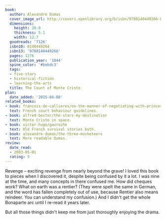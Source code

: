 ```yaml
---
book:
  author: Alexandre Dumas
  cover_image_url: http://covers.openlibrary.org/b/isbn/9780140449266-L.jpg
  dimensions:
    height: 20.0
    thickness: 5.1
    width: 12.7
  goodreads: '7126'
  isbn10: 0140449264
  isbn13: '9780140449266'
  pages: 1276
  publication_year: '1844'
  spine_color: '#bebdc3'
  tags:
  - five-stars
  - historical-fiction
  - learning-the-arts
  title: The Count of Monte Cristo
plan:
  date_added: '2015-04-08'
related_books:
- book: francois-de-callieres/on-the-manner-of-negotiating-with-princes
  text: French court behaviour guidelines.
- book: alfred-bester/the-stars-my-destination
  text: Monte Cristo in space.
- book: victor-hugo/gavroche
  text: Old French survival stories both.
- book: alexandre-dumas/the-three-musketeers
  text: More readable Dumas.
review:
  date_read:
  - 2003-05-01
  rating: 5
---
```


Revenge – exciting revenge from nearly beyond the grave! I loved this book to pieces when I discovered it, despite being
confused by it a lot. I was nine at the time, and many concepts in there confused me. How did cheques work? What on
earth was a rentier? (They were spelt the same in German, and the word has fallen completely out of use, because Rentier
also means reindeer. You can understand my confusion.) And I didn't get the whole Bonaparte arc until I re-read it years
later.

But all those things didn't keep me from just thoroughly enjoying the drama.
